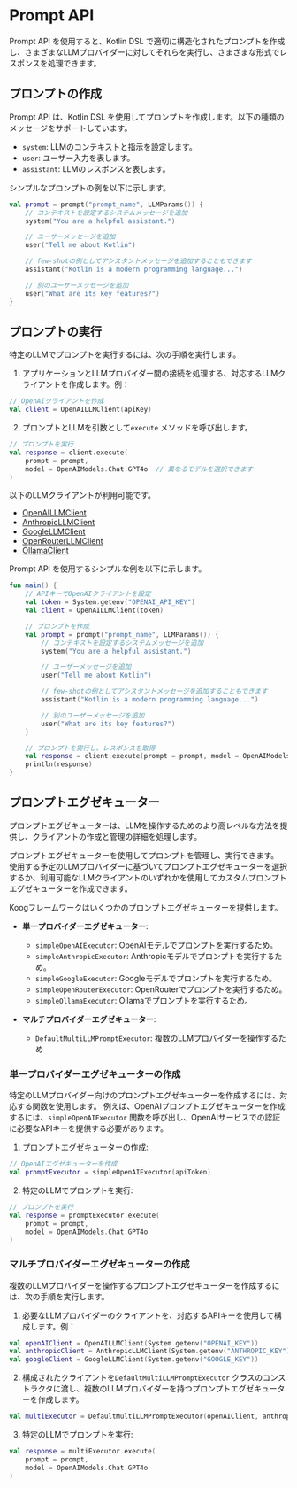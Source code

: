 # Prompt API

Prompt API を使用すると、Kotlin DSL で適切に構造化されたプロンプトを作成し、さまざまなLLMプロバイダーに対してそれらを実行し、さまざまな形式でレスポンスを処理できます。

## プロンプトの作成

Prompt API は、Kotlin DSL を使用してプロンプトを作成します。以下の種類のメッセージをサポートしています。

- `system`: LLMのコンテキストと指示を設定します。
- `user`: ユーザー入力を表します。
- `assistant`: LLMのレスポンスを表します。

シンプルなプロンプトの例を以下に示します。

```kotlin
val prompt = prompt("prompt_name", LLMParams()) {
    // コンテキストを設定するシステムメッセージを追加
    system("You are a helpful assistant.")

    // ユーザーメッセージを追加
    user("Tell me about Kotlin")

    // few-shotの例としてアシスタントメッセージを追加することもできます
    assistant("Kotlin is a modern programming language...")

    // 別のユーザーメッセージを追加
    user("What are its key features?")
}
```

## プロンプトの実行

特定のLLMでプロンプトを実行するには、次の手順を実行します。

1. アプリケーションとLLMプロバイダー間の接続を処理する、対応するLLMクライアントを作成します。例：
```kotlin
// OpenAIクライアントを作成
val client = OpenAILLMClient(apiKey)
```
2. プロンプトとLLMを引数として`execute` メソッドを呼び出します。
```kotlin
// プロンプトを実行
val response = client.execute(
    prompt = prompt,
    model = OpenAIModels.Chat.GPT4o  // 異なるモデルを選択できます
)
```

以下のLLMクライアントが利用可能です。

* [OpenAILLMClient](https://api.koog.ai/prompt/prompt-executor/prompt-executor-clients/prompt-executor-openai-client/ai.koog.prompt.executor.clients.openai/-open-a-i-l-l-m-client/index.html)
* [AnthropicLLMClient](https://api.koog.ai/prompt/prompt-executor/prompt-executor-clients/prompt-executor-anthropic-client/ai.koog.prompt.executor.clients.anthropic/-anthropic-l-l-m-client/index.html)
* [GoogleLLMClient](https://api.koog.ai/prompt/prompt-executor/prompt-executor-clients/prompt-executor-google-client/ai.koog.prompt.executor.clients.google/-google-l-l-m-client/index.html)
* [OpenRouterLLMClient](https://api.koog.ai/prompt/prompt-executor/prompt-executor-clients/prompt-executor-openrouter-client/ai.koog.prompt.executor.clients.openrouter/-open-router-l-l-m-client/index.html)
* [OllamaClient](https://api.koog.ai/prompt/prompt-executor/prompt-executor-clients/prompt-executor-ollama-client/ai.koog.prompt.executor.ollama.client/-ollama-client/index.html)

Prompt API を使用するシンプルな例を以下に示します。

```kotlin
fun main() {
    // APIキーでOpenAIクライアントを設定
    val token = System.getenv("OPENAI_API_KEY")
    val client = OpenAILLMClient(token)

    // プロンプトを作成
    val prompt = prompt("prompt_name", LLMParams()) {
        // コンテキストを設定するシステムメッセージを追加
        system("You are a helpful assistant.")

        // ユーザーメッセージを追加
        user("Tell me about Kotlin")

        // few-shotの例としてアシスタントメッセージを追加することもできます
        assistant("Kotlin is a modern programming language...")

        // 別のユーザーメッセージを追加
        user("What are its key features?")
    }

    // プロンプトを実行し、レスポンスを取得
    val response = client.execute(prompt = prompt, model = OpenAIModels.Chat.GPT4o)
    println(response)
}
```

## プロンプトエグゼキューター

プロンプトエグゼキューターは、LLMを操作するためのより高レベルな方法を提供し、クライアントの作成と管理の詳細を処理します。

プロンプトエグゼキューターを使用してプロンプトを管理し、実行できます。
使用する予定のLLMプロバイダーに基づいてプロンプトエグゼキューターを選択するか、利用可能なLLMクライアントのいずれかを使用してカスタムプロンプトエグゼキューターを作成できます。

Koogフレームワークはいくつかのプロンプトエグゼキューターを提供します。

- **単一プロバイダーエグゼキューター**:
    - `simpleOpenAIExecutor`: OpenAIモデルでプロンプトを実行するため。
    - `simpleAnthropicExecutor`: Anthropicモデルでプロンプトを実行するため。
    - `simpleGoogleExecutor`: Googleモデルでプロンプトを実行するため。
    - `simpleOpenRouterExecutor`: OpenRouterでプロンプトを実行するため。
    - `simpleOllamaExecutor`: Ollamaでプロンプトを実行するため。

- **マルチプロバイダーエグゼキューター**:
    - `DefaultMultiLLMPromptExecutor`: 複数のLLMプロバイダーを操作するため

### 単一プロバイダーエグゼキューターの作成

特定のLLMプロバイダー向けのプロンプトエグゼキューターを作成するには、対応する関数を使用します。
例えば、OpenAIプロンプトエグゼキューターを作成するには、`simpleOpenAIExecutor` 関数を呼び出し、OpenAIサービスでの認証に必要なAPIキーを提供する必要があります。

1. プロンプトエグゼキューターの作成:
```kotlin
// OpenAIエグゼキューターを作成
val promptExecutor = simpleOpenAIExecutor(apiToken)
```
2. 特定のLLMでプロンプトを実行:
```kotlin
// プロンプトを実行
val response = promptExecutor.execute(
    prompt = prompt,
    model = OpenAIModels.Chat.GPT4o
)
```

### マルチプロバイダーエグゼキューターの作成

複数のLLMプロバイダーを操作するプロンプトエグゼキューターを作成するには、次の手順を実行します。

1. 必要なLLMプロバイダーのクライアントを、対応するAPIキーを使用して構成します。例：
```kotlin
val openAIClient = OpenAILLMClient(System.getenv("OPENAI_KEY"))
val anthropicClient = AnthropicLLMClient(System.getenv("ANTHROPIC_KEY"))
val googleClient = GoogleLLMClient(System.getenv("GOOGLE_KEY"))
```
2. 構成されたクライアントを`DefaultMultiLLMPromptExecutor` クラスのコンストラクタに渡し、複数のLLMプロバイダーを持つプロンプトエグゼキューターを作成します。
```kotlin
val multiExecutor = DefaultMultiLLMPromptExecutor(openAIClient, anthropicClient, googleClient)
```
3. 特定のLLMでプロンプトを実行:
```kotlin
val response = multiExecutor.execute(
    prompt = prompt,
    model = OpenAIModels.Chat.GPT4o
)
```